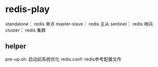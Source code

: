 # redis-play

standalone： redis 单点
master-slave： redis 主从
sentinel： redis 哨兵
cluster： redis 集群

## helper

pre-up.sh: 启动前系统优化
redis.conf: redis参考配置文件
